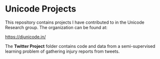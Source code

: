 # Unicode Projects

This repository contains projects I have contributed to in the Unicode Research group. The organization can be found at:

https://djunicode.in/

The **Twitter Project** folder contains code and data from a semi-supervised
learning problem of gathering injury reports from tweets.
